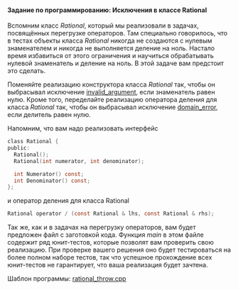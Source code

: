 #### Задание по программированию: Исключения в классе Rational ####

Вспомним класс *Rational*, который мы реализовали в задачах, посвящённых перегрузке операторов. Там специально говорилось, что в тестах объекты класса *Rational* никогда не создаются с нулевым знаменателем и никогда не выполняется деление на ноль. Настало время избавиться от этого ограничения и научиться обрабатывать нулевой знаменатель и деление на ноль. В этой задаче вам предстоит это сделать.

Поменяйте реализацию конструктора класса *Rational* так, чтобы он выбрасывал исключение [invalid_argument](https://en.cppreference.com/w/cpp/error/invalid_argument), если знаменатель равен нулю. Кроме того, переделайте реализацию оператора деления для класса *Rational* так, чтобы он выбрасывал исключение [domain_error](https://en.cppreference.com/w/cpp/error/domain_error), если делитель равен нулю.

Напомним, что вам надо реализовать интерфейс
```objectivec
class Rational {
public:
  Rational();
  Rational(int numerator, int denominator);

  int Numerator() const;
  int Denominator() const;
};
```
и оператор деления для класса Rational
```objectivec
Rational operator / (const Rational & lhs, const Rational & rhs);
```

Так же, как и в задачах на перегрузку операторов, вам будет предложен файл с заготовкой кода. Функция *main* в этом файле содержит ряд юнит-тестов, которые позволят вам проверить свою реализацию. При проверке вашего решения оно будет тестироваться на более полном наборе тестов, так что успешное прохождение всех юнит-тестов не гарантирует, что ваша реализация будет зачтена.

Шаблон программы:
[rational_throw.cpp](https://github.com/Hitoku/basics-of-c-plus-plus-development-white-belt/blob/master/Week_4/10%20Programming%20Assignment/Source/rational_throw.cpp)